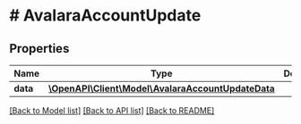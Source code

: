 # # AvalaraAccountUpdate

## Properties

Name | Type | Description | Notes
------------ | ------------- | ------------- | -------------
**data** | [**\OpenAPI\Client\Model\AvalaraAccountUpdateData**](AvalaraAccountUpdateData.md) |  |

[[Back to Model list]](../../README.md#models) [[Back to API list]](../../README.md#endpoints) [[Back to README]](../../README.md)
